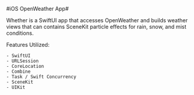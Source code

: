 #iOS OpenWeather App#

Whether is a SwiftUI app that accesses OpenWeather and builds weather views that can contains SceneKit particle effects for rain, snow, and mist conditions.


Features Utilized:

    - SwiftUI
    - URLSession
    - CoreLocation
    - Combine
    - Task / Swift Concurrency
    - SceneKit
    - UIKit
